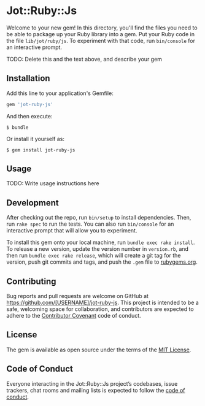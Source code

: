 # Jot::Ruby::Js

Welcome to your new gem! In this directory, you'll find the files you need to be able to package up your Ruby library into a gem. Put your Ruby code in the file `lib/jot/ruby/js`. To experiment with that code, run `bin/console` for an interactive prompt.

TODO: Delete this and the text above, and describe your gem

## Installation

Add this line to your application's Gemfile:

```ruby
gem 'jot-ruby-js'
```

And then execute:

    $ bundle

Or install it yourself as:

    $ gem install jot-ruby-js

## Usage

TODO: Write usage instructions here

## Development

After checking out the repo, run `bin/setup` to install dependencies. Then, run `rake spec` to run the tests. You can also run `bin/console` for an interactive prompt that will allow you to experiment.

To install this gem onto your local machine, run `bundle exec rake install`. To release a new version, update the version number in `version.rb`, and then run `bundle exec rake release`, which will create a git tag for the version, push git commits and tags, and push the `.gem` file to [rubygems.org](https://rubygems.org).

## Contributing

Bug reports and pull requests are welcome on GitHub at https://github.com/[USERNAME]/jot-ruby-js. This project is intended to be a safe, welcoming space for collaboration, and contributors are expected to adhere to the [Contributor Covenant](http://contributor-covenant.org) code of conduct.

## License

The gem is available as open source under the terms of the [MIT License](https://opensource.org/licenses/MIT).

## Code of Conduct

Everyone interacting in the Jot::Ruby::Js project’s codebases, issue trackers, chat rooms and mailing lists is expected to follow the [code of conduct](https://github.com/[USERNAME]/jot-ruby-js/blob/master/CODE_OF_CONDUCT.md).
